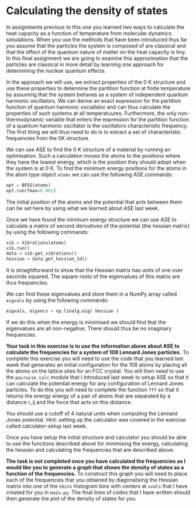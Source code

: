 # Calculating the density of states

In assignments previous to this one you learned two ways to calculate the heat capacity as a function of temperature from molecular dynamics simulations.
When you use the methods that have been introduced thus far you assume that the particles the system is composed of are classical and that the effect of
the quantum nature of matter on the heat capacity is tiny.  In this final assignment we are going to examine this approximation that the particles are classical 
in more detail by learning one approach for determining the nuclear quantum effects.

In the approach we will use, we extract properties of the 0 K structure and use these properties to determine the partition function at finite temperature by assuming that the 
system behaves as a system of independent quantum harmonic oscillators.  We can derive an exact expression for the partition function of quantum harmonic osciallator and can thus 
calculate the properties of such systems at all temperatuures.  Furthermore, the only non-thermodynamic variable that enters the expression for the partition 
function of a quantum harmonic oscillator is the oscillators characteristic frequency.  The first thing we will thus need to do is to extract a set of characteristic frequencies from 
the 0K structure.

We can use ASE to find the 0 K structure of a material by running an optimisation.  Such a calculation moves the atoms to the positions where they have the lowest energy, which is the position
they should adopt when the system is at 0 K.  To find the minimum energy positions for the atoms in the atom type object `atoms` we can use the following ASE commands:

```python
opt = BFGS(atoms)
opt.run(fmax=0.001)
```

The initial position of the atoms and the potential that acts between them can be set here by using what we learned about ASE last week.

Once we have found the minimum energy structure we can use ASE to calculate a matrix of second derivatives of the potential (the hessian matrix) by using the following commands:

```python
vib = Vibrations(atoms)
vib.run()
data = vib.get_vibrations()
hessian = data.get_hessian_2d()
```

It is striaghtforward to show that the Hessian matrix has units of one over seconds squared.  The square roots of the eigenvalues of this matrix are thus frequencies.  

We can find these eigenvalues and store them in a NumPy array called `eigvals` by using the following commands:

```python 
eigvals, eigvecs = np.linalg.eig( hessian )
```

If we do this when the energy is minimised we should find that the eigenvalues are all non-negative.  There should thus be no imaginary frequencies.

__Your task in this exercise is to use the information above about ASE to calculate the frequencies for a system of 108 Lennard Jones particles.__  To complete this exercise you will need to use 
the code that you learned last week that generates an initial configuration for the 108 atoms by placing all the atoms on the lattice sites for an FCC crystal.  You will then need to use the
`pairwise_calc` module that I introduced last week to setup ASE so that it can calculate the potential energy for any configuration of Lennard Jones particles. To do this you will need to complete 
the function `fff` so that it returns the energy energy of a pair of atoms that are separated by a distance r_ij and the force that acts on this distance.  

You should use a cutoff of 4 natural units when computing the Lennard Jones potential.  Hint: setting up the calculator was covered in the exercise called calculator-setup last week.

Once you have setup the initial structure and calculator you should be able to use the functions described above for minimising the energy, calculating the hessian and calculating the frequencies that 
are described above.

__The task is not completed once you have calculated the frequencies as I would like you to generate a graph that shows the density of states as a function of the frequencies.__  To construct this graph
you will need to place each of the frequencies that you obtained by diagonalising the Hessian matrix into one of the `nbins` histogram bins with centers at `xvals` that I have created for you in `main.py`.
The final lines of codes that I have written should then generate the plot of the density of states for you.  

